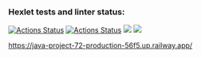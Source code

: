 ### Hexlet tests and linter status:
[![Actions Status](https://github.com/MaryKom/java-project-72/workflows/Java%20CI/badge.svg)](https://github.com/MaryKom/java-project-72/actions)
[![Actions Status](https://github.com/MaryKom/java-project-72/workflows/hexlet-check/badge.svg)](https://github.com/MaryKom/java-project-72/actions)
<a href="https://codeclimate.com/github/MaryKom/java-project-72/maintainability"><img src="https://api.codeclimate.com/v1/badges/13eb688e4eac1c9372cc/maintainability" /></a>
<a href="https://codeclimate.com/github/MaryKom/java-project-72/test_coverage"><img src="https://api.codeclimate.com/v1/badges/13eb688e4eac1c9372cc/test_coverage" /></a>

https://java-project-72-production-56f5.up.railway.app/

